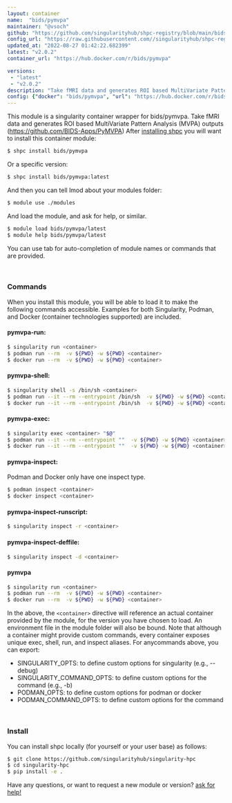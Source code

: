 ```yaml
---
layout: container
name:  "bids/pymvpa"
maintainer: "@vsoch"
github: "https://github.com/singularityhub/shpc-registry/blob/main/bids/pymvpa/container.yaml"
config_url: "https://raw.githubusercontent.com//singularityhub/shpc-registry/main/bids/pymvpa/container.yaml"
updated_at: "2022-08-27 01:42:22.682399"
latest: "v2.0.2"
container_url: "https://hub.docker.com/r/bids/pymvpa"

versions:
 - "latest"
 - "v2.0.2"
description: "Take fMRI data and generates ROI based MultiVariate Pattern Analysis (MVPA) outputs (https://github.com/BIDS-Apps/PyMVPA)"
config: {"docker": "bids/pymvpa", "url": "https://hub.docker.com/r/bids/pymvpa", "maintainer": "@vsoch", "description": "Take fMRI data and generates ROI based MultiVariate Pattern Analysis (MVPA) outputs (https://github.com/BIDS-Apps/PyMVPA)", "latest": {"v2.0.2": "sha256:923d3112afcde2dc182aea054ec70efdf42fc70e2e0a2bb252f7b9203965e250"}, "tags": {"latest": "sha256:923d3112afcde2dc182aea054ec70efdf42fc70e2e0a2bb252f7b9203965e250", "v2.0.2": "sha256:923d3112afcde2dc182aea054ec70efdf42fc70e2e0a2bb252f7b9203965e250"}, "filter": ["v*"]}
---
```


This module is a singularity container wrapper for bids/pymvpa.
Take fMRI data and generates ROI based MultiVariate Pattern Analysis (MVPA) outputs (https://github.com/BIDS-Apps/PyMVPA)
After [installing shpc](#install) you will want to install this container module:


```bash
$ shpc install bids/pymvpa
```

Or a specific version:

```bash
$ shpc install bids/pymvpa:latest
```

And then you can tell lmod about your modules folder:

```bash
$ module use ./modules
```

And load the module, and ask for help, or similar.

```bash
$ module load bids/pymvpa/latest
$ module help bids/pymvpa/latest
```

You can use tab for auto-completion of module names or commands that are provided.

<br>

### Commands

When you install this module, you will be able to load it to make the following commands accessible.
Examples for both Singularity, Podman, and Docker (container technologies supported) are included.

#### pymvpa-run:

```bash
$ singularity run <container>
$ podman run --rm  -v ${PWD} -w ${PWD} <container>
$ docker run --rm  -v ${PWD} -w ${PWD} <container>
```

#### pymvpa-shell:

```bash
$ singularity shell -s /bin/sh <container>
$ podman run --it --rm --entrypoint /bin/sh  -v ${PWD} -w ${PWD} <container>
$ docker run --it --rm --entrypoint /bin/sh  -v ${PWD} -w ${PWD} <container>
```

#### pymvpa-exec:

```bash
$ singularity exec <container> "$@"
$ podman run --it --rm --entrypoint ""  -v ${PWD} -w ${PWD} <container> "$@"
$ docker run --it --rm --entrypoint ""  -v ${PWD} -w ${PWD} <container> "$@"
```

#### pymvpa-inspect:

Podman and Docker only have one inspect type.

```bash
$ podman inspect <container>
$ docker inspect <container>
```

#### pymvpa-inspect-runscript:

```bash
$ singularity inspect -r <container>
```

#### pymvpa-inspect-deffile:

```bash
$ singularity inspect -d <container>
```



#### pymvpa

```bash
$ singularity run <container>
$ podman run --rm  -v ${PWD} -w ${PWD} <container>
$ docker run --rm  -v ${PWD} -w ${PWD} <container>
```


In the above, the `<container>` directive will reference an actual container provided
by the module, for the version you have chosen to load. An environment file in the
module folder will also be bound. Note that although a container
might provide custom commands, every container exposes unique exec, shell, run, and
inspect aliases. For anycommands above, you can export:

 - SINGULARITY_OPTS: to define custom options for singularity (e.g., --debug)
 - SINGULARITY_COMMAND_OPTS: to define custom options for the command (e.g., -b)
 - PODMAN_OPTS: to define custom options for podman or docker
 - PODMAN_COMMAND_OPTS: to define custom options for the command

<br>
  
### Install

You can install shpc locally (for yourself or your user base) as follows:

```bash
$ git clone https://github.com/singularityhub/singularity-hpc
$ cd singularity-hpc
$ pip install -e .
```

Have any questions, or want to request a new module or version? [ask for help!](https://github.com/singularityhub/singularity-hpc/issues)